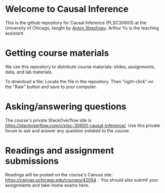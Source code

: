 # Welcome to Causal Inference
This is the github repository for Causal Inference (PLSC30600) at the University of Chicago, taught by [Anton Strezhnev](https://www.antonstrezhnev.com). Arthur Yu is the teaching assistant.

# Getting course materials
We use this repository to distribute course materials: slides, assignments, data, and lab materials.

To download a file: Locate the file in the repository. Then "right-click" on the "Raw" button and save to your computer.

# Asking/answering questions
The course's private StackOverflow site is https://stackoverflow.com/c/plsc-30600-causal-inference/. Use this private forum to ask and answer any question srelated to the course.

# Readings and assignment submissions
Readings will be posted on the course's Canvas site: https://canvas.uchicago.edu/courses/42054 - You should also submit your assignments and take-home exams here.
